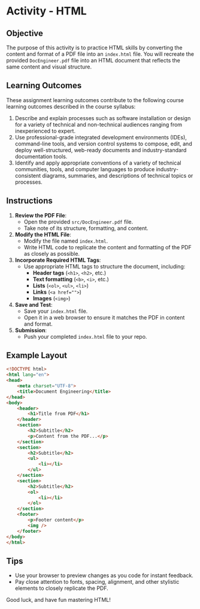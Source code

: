 # Activity - HTML

## Objective
The purpose of this activity is to practice HTML skills by converting the content and format of a PDF file into an `index.html` file. You will recreate the provided `DocEngineer.pdf` file into an HTML document that reflects the same content and visual structure.

## Learning Outcomes
These assignment learning outcomes contribute to the following course learning outcomes described in the course syllabus:

1. Describe and explain processes such as software installation or design for a variety of technical and non-technical audiences ranging from inexperienced to expert.
2. Use professional-grade integrated development environments (IDEs), command-line tools, and version control systems to compose, edit, and deploy well-structured, web-ready documents and industry-standard documentation tools.
3. Identify and apply appropriate conventions of a variety of technical communities, tools, and computer languages to produce industry-consistent diagrams, summaries, and descriptions of technical topics or processes.

## Instructions

1. **Review the PDF File**:
   - Open the provided `src/DocEngineer.pdf` file.
   - Take note of its structure, formatting, and content.
2. **Modify the HTML File**:
   - Modify the file named `index.html`.
   - Write HTML code to replicate the content and formatting of the PDF as closely as possible.
3. **Incorporate Required HTML Tags**:
   - Use appropriate HTML tags to structure the document, including:
     - **Header tags** (`<h1>`, `<h2>`, etc.)
     - **Text formatting** (`<b>`, `<i>`, etc.)
     - **Lists** (`<ol>`, `<ul>`, `<li>`)
     - **Links** (`<a href="">`)
     - **Images** (`<img>`)
4. **Save and Test**:
   - Save your `index.html` file.
   - Open it in a web browser to ensure it matches the PDF in content and format.
5. **Submission**:
   - Push your completed `index.html` file to your repo.

## Example Layout
```html
<!DOCTYPE html>
<html lang="en">
<head>
    <meta charset="UTF-8">
    <title>Document Engineering</title>
</head>
<body>
    <header>
        <h1>Title from PDF</h1>
    </header>
    <section>
        <h2>Subtitle</h2>
        <p>Content from the PDF...</p>
    </section>
    <section>
        <h2>Subtitle</h2>
        <ul>
            <li></li>
        </ul>
    </section>
    <section>
        <h2>Subtitle</h2>
        <ol>
            <li></li>
        </ol>
    </section>
    <footer>
        <p>Footer content</p>
        <img />
    </footer>
</body>
</html>
```

## Tips
- Use your browser to preview changes as you code for instant feedback.
- Pay close attention to fonts, spacing, alignment, and other stylistic elements to closely replicate the PDF.

Good luck, and have fun mastering HTML!
